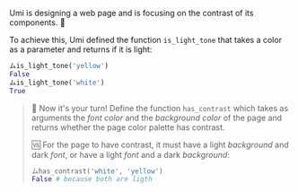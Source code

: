 Umi is designing a web page and is focusing on the contrast of its components. :star_struck:

To achieve this, Umi defined the function `is_light_tone` that takes a color as a parameter and returns if it is light:

```python
ムis_light_tone('yellow')
False
ムis_light_tone('white')
True
```

> :art: Now it's your turn! Define the function `has_contrast` which takes as arguments the _font color_ and the _background color_ of the page and returns whether the page color palette has contrast. 
> 
> 🆚 For the page to have contrast, it must have a light _background_ and dark _font_, or have a light _font_ and a dark _background_:
> 
> ```python
> ムhas_contrast('white', 'yellow')
> False # because both are ligth
> ```
